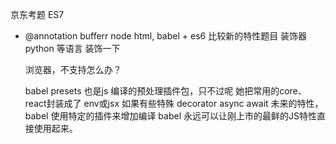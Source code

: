 京东考题
ES7
- @annotation
  bufferr node
  html,
  babel + es6 比较新的特性题目
  装饰器  python 等语言
  装饰一下

  浏览器，不支持怎么办？

  babel presets 也是js 编译的预处理插件包，只不过呢 她把常用的core、react封装成了 env或jsx
  如果有些特殊 decorator async await 未来的特性，babel 使用特定的插件来增加编译
  babel 永远可以让刚上市的最鲜的JS特性直接使用起来。